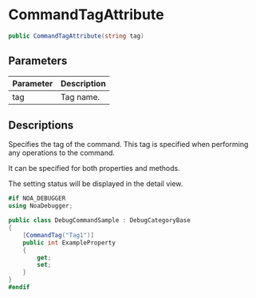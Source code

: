 # CommandTagAttribute

```csharp
public CommandTagAttribute(string tag)
```

## Parameters

| Parameter | Description |
|-----------|-------------|
| tag       | Tag name.   |

## Descriptions

Specifies the tag of the command. This tag is specified when performing any operations to the command.

It can be specified for both properties and methods.

The setting status will be displayed in the detail view.

```csharp
#if NOA_DEBUGGER
using NoaDebugger;

public class DebugCommandSample : DebugCategoryBase
{
    [CommandTag("Tag1")]
    public int ExampleProperty
    {
        get;
        set;
    }
}
#endif
```
